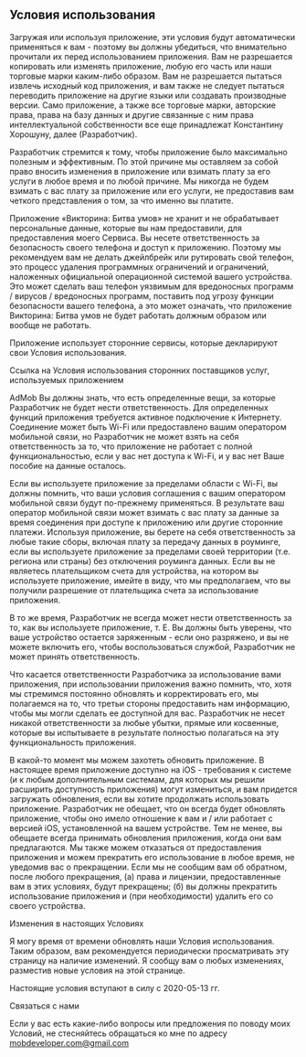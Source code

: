 ## Условия использования

Загружая или используя приложение, эти условия будут автоматически применяться к вам - поэтому вы должны убедиться, что внимательно прочитали их перед использованием приложения. Вам не разрешается копировать или изменять приложение, любую его часть или наши торговые марки каким-либо образом. Вам не разрешается пытаться извлечь исходный код приложения, и вам также не следует пытаться переводить приложение на другие языки или создавать производные версии. Само приложение, а также все торговые марки, авторские права, права на базу данных и другие связанные с ним права интеллектуальной собственности все еще принадлежат Константину Хорошуну, далее (Разработчик).

Разработчик стремится к тому, чтобы приложение было максимально полезным и эффективным. По этой причине мы оставляем за собой право вносить изменения в приложение или взимать плату за его услуги в любое время и по любой причине. Мы никогда не будем взимать с вас плату за приложение или его услуги, не предоставив вам четкого представления о том, за что именно вы платите.

Приложение «Викторина: Битва умов» не хранит и не обрабатывает персональные данные, которые вы нам предоставили, для предоставления моего Сервиса. Вы несете ответственность за безопасность своего телефона и доступ к приложению. Поэтому мы рекомендуем вам не делать джейлбрейк или рутировать свой телефон, это процесс удаления программных ограничений и ограничений, наложенных официальной операционной системой вашего устройства. Это может сделать ваш телефон уязвимым для вредоносных программ / вирусов / вредоносных программ, поставить под угрозу функции безопасности вашего телефона, а это может означать, что приложение Викторина: Битва умов не будет работать должным образом или вообще не работать.

Приложение использует сторонние сервисы, которые декларируют свои Условия использования.

Ссылка на Условия использования сторонних поставщиков услуг, используемых приложением

AdMob
Вы должны знать, что есть определенные вещи, за которые Разработчик не будет нести ответственность. Для определенных функций приложения требуется активное подключение к Интернету. Соединение может быть Wi-Fi или предоставлено вашим оператором мобильной связи, но Разработчик не может взять на себя ответственность за то, что приложение не работает с полной функциональностью, если у вас нет доступа к Wi-Fi, и у вас нет Ваше пособие на данные осталось.

Если вы используете приложение за пределами области с Wi-Fi, вы должны помнить, что ваши условия соглашения с вашим оператором мобильной связи будут по-прежнему применяться. В результате ваш оператор мобильной связи может взимать с вас плату за данные за время соединения при доступе к приложению или другие сторонние платежи. Используя приложение, вы берете на себя ответственность за любые такие сборы, включая плату за передачу данных в роуминге, если вы используете приложение за пределами своей территории (т.е. региона или страны) без отключения роуминга данных. Если вы не являетесь плательщиком счета для устройства, на котором вы используете приложение, имейте в виду, что мы предполагаем, что вы получили разрешение от плательщика счета за использование приложения.

В то же время, Разработчик не всегда может нести ответственность за то, как вы используете приложение, т. Е. Вы должны быть уверены, что ваше устройство остается заряженным - если оно разряжено, и вы не можете включить его, чтобы воспользоваться службой, Разработчик не может принять ответственность.

Что касается ответственности Разработчика за использование вами приложения, при использовании приложения важно помнить, что, хотя мы стремимся постоянно обновлять и корректировать его, мы полагаемся на то, что третьи стороны предоставить нам информацию, чтобы мы могли сделать ее доступной для вас. Разработчик не несет никакой ответственности за любые убытки, прямые или косвенные, которые вы испытываете в результате полностью полагаться на эту функциональность приложения.

В какой-то момент мы можем захотеть обновить приложение. В настоящее время приложение доступно на iOS - требования к системе (и к любым дополнительным системам, для которых мы решили расширить доступность приложения) могут измениться, и вам придется загружать обновления, если вы хотите продолжать использовать приложение. Разработчик не обещает, что он всегда будет обновлять приложение, чтобы оно имело отношение к вам и / или работает с версией iOS, установленной на вашем устройстве. Тем не менее, вы обещаете всегда принимать обновления приложения, когда они вам предлагаются. Мы также можем отказаться от предоставления приложения и можем прекратить его использование в любое время, не уведомив вас о прекращении. Если мы не сообщим вам об обратном, после любого прекращения, (а) права и лицензии, предоставленные вам в этих условиях, будут прекращены; (б) вы должны прекратить использование приложения и (при необходимости) удалить его со своего устройства.

Изменения в настоящих Условиях

Я могу время от времени обновлять наши Условия использования. Таким образом, вам рекомендуется периодически просматривать эту страницу на наличие изменений. Я сообщу вам о любых изменениях, разместив новые условия на этой странице.

Настоящие условия вступают в силу с 2020-05-13 гг.

Связаться с нами

Если у вас есть какие-либо вопросы или предложения по поводу моих Условий, не стесняйтесь обращаться ко мне по адресу mobdeveloper.com@gmail.com
